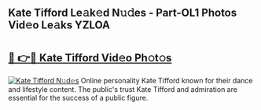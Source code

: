 ## Kate Tifford Le𝚊k𝚎d N𝚞𝚍es - Part-OL1 Photos Vid𝚎o Le𝚊ks YZLOA

# <h2><a href="http://fbfergc.evod.top/?m=Kate+Tifford">🔗 👉🔴 Kate Tifford Vid𝚎o Ph𝚘t𝚘s</a></h2>

[![Kate Tifford N𝚞d𝚎s](https://i.imgur.com/8V9OHl7.gif)](http://fbfergc.evod.top/?m=Kate+Tifford)
Online personality Kate Tifford known for their dance and lifestyle content. The public's trust Kate Tifford and admiration are essential for the success of a public figure. 
